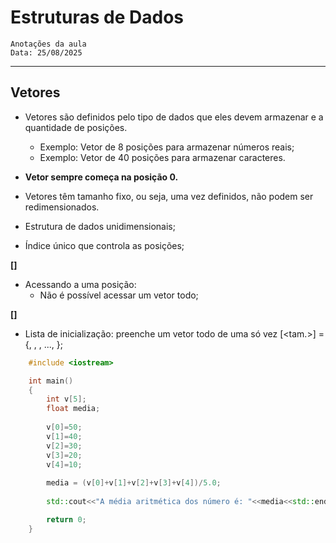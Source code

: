 # Estruturas de Dados
    Anotações da aula
    Data: 25/08/2025

---
## Vetores

- Vetores são definidos pelo tipo de dados que eles devem armazenar e a quantidade de posições.
    - Exemplo: Vetor de 8 posições para armazenar números reais;
    - Exemplo: Vetor de 40 posições para armazenar caracteres.

- **Vetor sempre começa na posição 0.**
- Vetores têm tamanho fixo, ou seja, uma vez definidos, não podem ser redimensionados.

- Estrutura de dados unidimensionais;
- Índice único que controla as posições;

**<Tipo><Nome>[<tamanho>]**

- Acessando a uma posição:
    - Não é possível acessar um vetor todo;

**<nome>[<indice>]**

- Lista de inicialização: preenche um vetor todo de uma só vez
<tipo> <nome> [<tam.>] = {<v1>, <v2>, <v3>, ..., <vn>};

```cpp
    #include <iostream>

    int main()
    {
        int v[5];
        float media;
        
        v[0]=50;
        v[1]=40;
        v[2]=30;
        v[3]=20;
        v[4]=10;
        
        media = (v[0]+v[1]+v[2]+v[3]+v[4])/5.0;
        
        std::cout<<"A média aritmética dos número é: "<<media<<std::endl;

        return 0;
    }
```